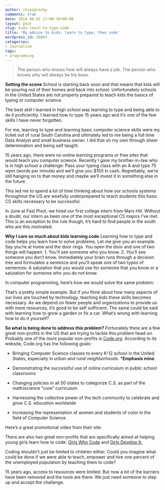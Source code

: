 ```yaml
---
author: chipoglesby
comments: true
date: 2014-08-03 17:00:10+00:00
layout: post
slug: kids-learn-to-type-code
title: 'My advice to kids: learn to type, then code'
wordpress_id: 28003
categories:
- Journalism
tags:
- programming
---
```


<blockquote>The person who knows how will always have a job. The person who knows why will always be his boss.</blockquote>


**Setting the scene**
School is starting back soon and that means that kids will be pouring out of their homes and back into school. Unfortunately schools in the United States are not properly prepared to teach kids the basics of typing or computer science.

The best skill I learned in high school was learning to type and being able to do it proficiently. I learned how to type 15 years ago and it’s one of the few skills I have never forgotten.

For me, learning to type and learning basic computer science skills were my ticket out of rural South Carolina and ultimately led to me being a full time Data Analyst and small business owner. I did that on my own through sheer determination and being self taught.

15 years ago, there were no online learning programs or free sites that would teach you computer science. Recently I gave my brother-in-law who is in high school a challenge: Pass your typing class with an A and type 75 wpm (words per minute) and we’ll give you $150 in cash. Regrettably, we’re still hanging on to that money and maybe we’ll invest it in something else in the future.

This led me to spend a lot of time thinking about how our schools systems throughout the US are woefully underprepared to teach students this basic CS skills necessary to be successful.

In June at Fast Pivot, we hired our first college intern from Mars Hill. Without a doubt, our intern as been one of the most exceptional CS majors I’ve met. This is an exception to the rule though, it’s hard to find people in the south who are this motivated.

**Why I care so much about kids learning code**
Learning how to type and code helps you learn how to solve problems. Let me give you an example. Say you’re at home and the door rings. You open the door and one of two things will happen: 1. You’ll see someone who you know. 2. You’ll see someone you don’t know. Immediately your brain runs through a decision tree and formulates a sentence and you’ll speak one of two types of sentences: A salutation that you would use for someone that you know or a salutation for someone who you do not know.

In computer programming, here’s how we would solve the same problem:


That’s a pretty simple example. But if you think about how many aspects of our lives are touched by technology, teaching kids these skills becomes necessary. As we depend on fewer people and organizations to provide us with more resources, it’s good to be self sufficient. The same could be said with learning how to grow a garden or fix a car. What’s wrong with learning how to do it yourself?

**So what is being done to address this problem?**
Fortunately there are a few great non-profits in the US that are trying to tackle this problem head on. Probably one of the more popular non-profits is [Code.org](http://code.org). According to its website, Code.org has the following goals:



	
  * Bringing Computer Science classes to every K-12 school in the United States, especially in _urban and rural neighborhoods._ ***Emphasis mine**.

	
  * Demonstrating the successful use of online curriculum in public school classrooms

	
  * Changing policies in all 50 states to categorize C.S. as part of the math/science "core" curriculum

	
  * Harnessing the collective power of the tech community to celebrate and grow C.S. education worldwide

	
  * Increasing the representation of women and students of color in the field of Computer Science.


Here’s a great promotional video from their site:

There are also two great non-profits that are specifically aimed at helping young girls learn how to code: [Girls Who Code](http://www.girlswhocode.com/) and [Girls Develop It.](http://www.girldevelopit.com/)

Coding shouldn’t just be limited to children either. Could you imagine what could be done if we were able to teach, empower and hire one percent of the unemployed population by teaching them to code?

15 years ago, access to resources were limited. But now a lot of the barriers have been removed and the tools are there. We just need someone to step up and accept the challenge.
